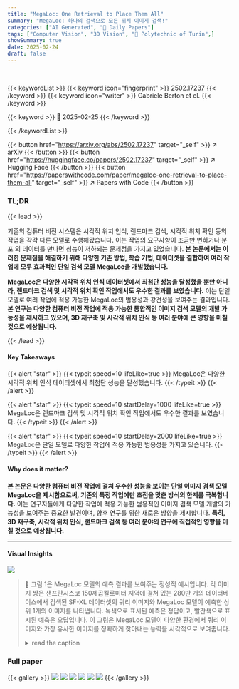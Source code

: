 ```yaml
---
title: "MegaLoc: One Retrieval to Place Them All"
summary: "MegaLoc: 하나의 검색으로 모든 위치 이미지 검색!"
categories: ["AI Generated", "🤗 Daily Papers"]
tags: ["Computer Vision", "3D Vision", "🏢 Polytechnic of Turin",]
showSummary: true
date: 2025-02-24
draft: false
---
```


<br>

{{< keywordList >}}
{{< keyword icon="fingerprint" >}} 2502.17237 {{< /keyword >}}
{{< keyword icon="writer" >}} Gabriele Berton et el. {{< /keyword >}}
 
{{< keyword >}} 🤗 2025-02-25 {{< /keyword >}}
 
{{< /keywordList >}}

{{< button href="https://arxiv.org/abs/2502.17237" target="_self" >}}
↗ arXiv
{{< /button >}}
{{< button href="https://huggingface.co/papers/2502.17237" target="_self" >}}
↗ Hugging Face
{{< /button >}}
{{< button href="https://paperswithcode.com/paper/megaloc-one-retrieval-to-place-them-all" target="_self" >}}
↗ Papers with Code
{{< /button >}}




### TL;DR


{{< lead >}}

기존의 컴퓨터 비전 시스템은 시각적 위치 인식, 랜드마크 검색, 시각적 위치 확인 등의 작업을 각각 다른 모델로 수행해왔습니다. 이는 작업의 요구사항이 조금만 변하거나 분포 외 데이터를 만나면 성능이 저하되는 문제점을 가지고 있었습니다.  **본 논문에서는 이러한 문제점을 해결하기 위해 다양한 기존 방법, 학습 기법, 데이터셋을 결합하여 여러 작업에 모두 효과적인 단일 검색 모델 MegaLoc을 개발했습니다.**

**MegaLoc은 다양한 시각적 위치 인식 데이터셋에서 최첨단 성능을 달성했을 뿐만 아니라, 랜드마크 검색 및 시각적 위치 확인 작업에서도 우수한 결과를 보였습니다.**  이는 단일 모델로 여러 작업에 적용 가능한 MegaLoc의 범용성과 강건성을 보여주는 결과입니다. **본 연구는 다양한 컴퓨터 비전 작업에 적용 가능한 통합적인 이미지 검색 모델의 개발 가능성을 제시하고 있으며,  3D 재구축 및 시각적 위치 인식 등 여러 분야에 큰 영향을 미칠 것으로 예상됩니다.**

{{< /lead >}}


#### Key Takeaways

{{< alert "star" >}}
{{< typeit speed=10 lifeLike=true >}} MegaLoc은 다양한 시각적 위치 인식 데이터셋에서 최첨단 성능을 달성했습니다. {{< /typeit >}}
{{< /alert >}}

{{< alert "star" >}}
{{< typeit speed=10 startDelay=1000 lifeLike=true >}} MegaLoc은 랜드마크 검색 및 시각적 위치 확인 작업에서도 우수한 결과를 보였습니다. {{< /typeit >}}
{{< /alert >}}

{{< alert "star" >}}
{{< typeit speed=10 startDelay=2000 lifeLike=true >}} MegaLoc은 단일 모델로 다양한 작업에 적용 가능한 범용성을 가지고 있습니다. {{< /typeit >}}
{{< /alert >}}

#### Why does it matter?
**본 논문은 다양한 컴퓨터 비전 작업에 걸쳐 우수한 성능을 보이는 단일 이미지 검색 모델 MegaLoc을 제시함으로써, 기존의 특정 작업에만 초점을 맞춘 방식의 한계를 극복합니다.**  이는 연구자들에게 다양한 작업에 적용 가능한 범용적인 이미지 검색 모델 개발의 가능성을 보여주는 중요한 발견이며, 향후 연구를 위한 새로운 방향을 제시합니다. **특히, 3D 재구축, 시각적 위치 인식, 랜드마크 검색 등 여러 분야의 연구에 직접적인 영향을 미칠 것으로 예상됩니다.**

------
#### Visual Insights



![](https://arxiv.org/html/2502.17237/extracted/6232144/images/teaser.jpg)

> 🔼 그림 1은 MegaLoc 모델의 예측 결과를 보여주는 정성적 예시입니다. 각 이미지 쌍은 샌프란시스코 150제곱킬로미터 지역에 걸쳐 있는 280만 개의 데이터베이스에서 검색된 SF-XL 데이터셋의 쿼리 이미지와 MegaLoc 모델이 예측한 상위 1개의 이미지를 나타냅니다. 녹색으로 표시된 예측은 정답이고, 빨간색으로 표시된 예측은 오답입니다. 이 그림은 MegaLoc 모델이 다양한 환경에서 쿼리 이미지와 가장 유사한 이미지를 정확하게 찾아내는 능력을 시각적으로 보여줍니다.
> <details>
> <summary>read the caption</summary>
> Figure 1: Qualitative examples of predictions by MegaLoc. Each pair of images represents a query and its top-1 prediction from the SF-XL dataset, searched across the 2.8M database spanning 150 km2 across San Francisco. Predictions in green are correct, red are wrong.
> </details>







### Full paper

{{< gallery >}}
<img src="paper_images/1.png" class="grid-w50 md:grid-w33 xl:grid-w25" />
<img src="paper_images/2.png" class="grid-w50 md:grid-w33 xl:grid-w25" />
<img src="paper_images/3.png" class="grid-w50 md:grid-w33 xl:grid-w25" />
<img src="paper_images/4.png" class="grid-w50 md:grid-w33 xl:grid-w25" />
<img src="paper_images/5.png" class="grid-w50 md:grid-w33 xl:grid-w25" />
<img src="paper_images/6.png" class="grid-w50 md:grid-w33 xl:grid-w25" />
{{< /gallery >}}